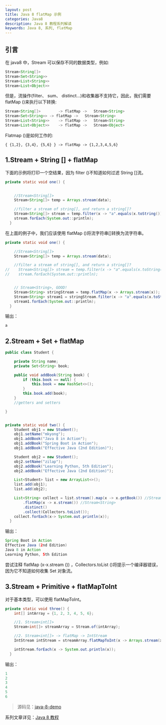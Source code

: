 ```yaml
---
layout: post
title: Java 8 flatMap 示例
categories: Java8
description: Java 8 教程系列解读
keywords: Java 8, 系列, flatMap
---
```

## 引言
在 java8 中，Stream 可以保存不同的数据类型，例如:

```java
Stream<String[]>	
Stream<Set<String>>	
Stream<List<String>>	
Stream<List<Object>>
```
但是，流操作(filter、 sum、 distinct...)和收集器不支持它，因此，我们需要 flatMap ()来执行以下转换:

```java
Stream<String[]>		-> flatMap ->	Stream<String>
Stream<Set<String>>	-> flatMap ->	Stream<String>
Stream<List<String>>	-> flatMap ->	Stream<String>
Stream<List<Object>>	-> flatMap ->	Stream<Object>
```

Flatmap ()是如何工作的:
```shell
{ {1,2}, {3,4}, {5,6} } -> flatMap -> {1,2,3,4,5,6}

```

## 1.Stream + String [] + flatMap
下面的示例将打印一个空结果，因为 filter ()不知道如何过滤 String []流。

````java
private static void one() {
 

    //Stream<String[]>
    Stream<String[]> temp = Arrays.stream(data);

    //filter a stream of string[], and return a string[]?
    Stream<String[]> stream = temp.filter(x -> "a".equals(x.toString()));
    stream.forEach(System.out::println);
  }
````

在上面的例子中，我们应该使用 flatMap ()将流字符串[]转换为流字符串。

````java
private static void one() {

    //Stream<String[]>
    Stream<String[]> temp = Arrays.stream(data);

    //filter a stream of string[], and return a string[]?
//    Stream<String[]> stream = temp.filter(x -> "a".equals(x.toString()));
//    stream.forEach(System.out::println);


    // Stream<String>, GOOD!
    Stream<String> stringStream = temp.flatMap(x -> Arrays.stream(x));
    Stream<String> stream1 = stringStream.filter(x -> "a".equals(x.toString()));
    stream1.forEach(System.out::println);
  }
````

输出：
```java
a
```

## 2.Stream + Set + flatMap

```java
public class Student {

    private String name;
    private Set<String> book;

    public void addBook(String book) {
        if (this.book == null) {
            this.book = new HashSet<>();
        }
        this.book.add(book);
    }
    //getters and setters

}

```

```java

private static void two() {
    Student obj1 = new Student();
    obj1.setName("mkyong");
    obj1.addBook("Java 8 in Action");
    obj1.addBook("Spring Boot in Action");
    obj1.addBook("Effective Java (2nd Edition)");

    Student obj2 = new Student();
    obj2.setName("zilap");
    obj2.addBook("Learning Python, 5th Edition");
    obj2.addBook("Effective Java (2nd Edition)");

    List<Student> list = new ArrayList<>();
    list.add(obj1);
    list.add(obj2);

    List<String> collect = list.stream().map(x -> x.getBook()) //Stream<Set<String>>
        .flatMap(x -> x.stream()) //Stream<String>
        .distinct()
        .collect(Collectors.toList());
    collect.forEach(x-> System.out.println(x));
  }
```


输出：
```java
Spring Boot in Action
Effective Java (2nd Edition)
Java 8 in Action
Learning Python, 5th Edition
```
尝试注释 flatMap (x-x.stream ()) ，Collectors.toList ()将提示一个编译器错误，因为它不知道如何收集 Set 对象流。

## 3.Stream + Primitive + flatMapToInt
对于基本类型，可以使用 flatMapToInt。

```java
private static void three() {
    int[] intArray = {1, 2, 3, 4, 5, 6};

    //1. Stream<int[]>
    Stream<int[]> streamArray = Stream.of(intArray);

    //2. Stream<int[]> -> flatMap -> IntStream
    IntStream intStream = streamArray.flatMapToInt(x -> Arrays.stream(x));

    intStream.forEach(x -> System.out.println(x));
  }
```

输出：
```java
1
2
3
4
5
6
```

>源码见：[java-8-demo](https://github.com/zhangjinmiao/java-8-demo)

系列文章详见：[Java 8 教程](http://zhangjinmiao.github.io/java8/2019/07/27/Java-8-Tutorials.html)